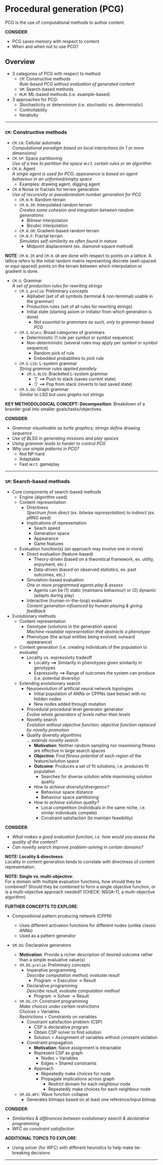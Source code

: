 # Procedural generation (PCG)

PCG is the use of computational methods to author content.

**CONSIDER**:

- PCG saves memory with respect to content
- When and when not to use PCG?

## Overview
- 3 categories of PCG with respect to method:
    - `CM`: Constructive methods <br> _Rule-based PCG without evaluation of generated content_
    - `SM`: Search-based methods
    - `MLM`: ML-based methods (i.e. example-based)
 - 3 approaches for PCG:
    - Stochasticity or determinism (i.e. stochastic vs. deterministic)
    - Controllability
    - Iterativity
  
---

### `CM`: Constructive methods
- `CM.CA`: Cellular automata <br> _Computational paradigm based on local interactions (in 1 or more dimensions)_
- `CM.SP`: Space partitioning <br> _Use of a tree to partition the space w.r.t. certain rules or an algorithm_
- `CM.A`: Agent <br> _A single agent is used for PCG; appearance is based on agent behaviour in an unformed/empty space_
    - Examples: drawing agent, digging agent
- `CM.N` Noise or fractals for terrain generation <br> _Use of recursivity or pseudorandom number generation for PCG_
    - `CM.N.R`: Random terrain
    - `CM.N.IR`: Interpolated random terrain <br> _Creates some cohesion and integration between random generations_
        - Bilinear interpolation
        - Bicubic interpolation
    - `CM.N.GR`: Gradient-based random terrain
    - `CM.N.F`: Fractal terrain <br> _Simulates self-similarity as often found in nature_
        - Midpoint displacement (ex. diamond-square method)
     
**NOTE**: `CM.N.IR` and `CM.N.GR` are done with respect to points on a lattice. A lattice refers to the initial random matrix representing discrete (well-spaced or equi-spaced) points on the terrain between which interpolation or gradient is done.

- `CM.G`: Grammar <br> _A set of production rules for rewriting strings_
    - `CM.G.prelim`: Preliminary concepts
        - Alphabet (set of all symbols (terminal & non-terminal) usable in the grammar)
        - Production rules (set of all rules for rewriting strings)
        - Initial state (starting axiom or initiator from which generation is done)
            - _Not essential to grammars as such, only to grammar-based PCG_
    - `CM.G.bCats`: Broad categories of grammars
        - Deterministic (1 rule per symbol or symbol sequence)
        - Non-deterministic (several rules may apply per symbol or symbol sequence)
            - Random pick of rule
            - Embedded probablities to pick rule
    - `CM.G.LSG`: L-system grammar <br> _String grammar rules applied parallely_
        - `CM.G.BLSG`: Bracketed L-system grammar
            - '\[' $\implies$ Push to stack (saves current state)
            - '\]' $\implies$ Pop from stack (reverts to last saved state)
    - `CM.G.GG`: Graph grammar <br> _Similar to LSG but uses graphs not strings_

**KEY METHODOLOGICAL CONCEPT: Decomposition**: Breakdown of a braoder goal into smaller goals/tasks/objectives.

**CONSIDER**:

- _Grammar visualisable as turtle graphics; strings define drawing sequence_
- _Use of BLSG in generating missions and play spaces_
- _Using grammar leads to harder to control PCG_
- _Why use simple patterns in PCG?_
    - Not NP-hard
    - Adaptable
    - Fast w.r.t. gameplay
---

### `SM`: Search-based methods
- Core components of search-based methods
    - Engine (algorithm used)
    - Content representation
        - Directness <br> _Spectrum from direct (ex. bitwise representation) to indirect (ex. pRNG seed)_
        - Implications of representation
            - Seach speed
            - Generation space
            - Appearance
            - Game features
    - Evaluation function(s) (an approach may involve one or more)
        - Direct evaluation (feature-based)
            - Theory-driven (based on a theoretical framework, ex. utility, enjoyment, etc.)
            - Data-driven (based on observed statistics, ex. past outcomes, etc.)
        - Simulation-based evaluation <br> _One or more programmed agents play & assess_
            - Agents can be (1) static (maintains behaviour) or (2) dynamic (adapts during play)
        - Interactive (human-in-the-loop) evaluation <br> _Content generation influenced by human playing & giving feedback_
- Evolutionary methods
    - Content representation
        - Genotype (solutions in the generation space) <br> _Machine-readable representation that abstracts a phenotype_
        - Phenotype (the actual entities being evolved; outward appearance)
    - Content generation (i.e. creating individuals of the population to evaluate)
        - Locality vs. expressivity tradeoff
            - Locality $\implies$ Similarity in phenotypes given similarity in genotypes
            - Expressivity $\implies$ Range of outcomes the system can produce (i.e. potential diversity)
    - Extending evolutionary search
        - Neuroevolution of artificial neural network topologies
            - Initial population of ANNs or CPPNs (see below) with no hidden nodes
            - New nodes added through mutation
        - Procedural procedural level generator generator <br> _Evolve whole generators of levels rather than levels_
        - Novelty search <br> _Evolution without objective function; objective function replaced by novelty promotion_
        - Quality diversity algorithms <br> _... extends novelty search_
            - **Motivation**: Neither random sampling nor maximising fitness are effective in large search spaces
            - **Objective**: Find _fitness potential_ of each _region_ of the feature/solution space
            - **Outcome**: Produces a set of fit solutions, i.e. produces fit population
                - Searches for diverse solution while maximising solution quality
            - _How to achieve diversity/divergence?_
                - Behaviour space distance
                - Behaviour space partitioning
            - _How to achieve solution quality?_
                - Local competition (individuals in the same niche, i.e. similar individuals compete)
                - Constraint satisfaction (to maintain feasibility)

**CONSIDER**:

- _What makes a good evaluation function, i.e. how would you assess the quality of the content?_
- _Can novelty search improve problem-solving in certain domains?_

**NOTE: Locality & directness**: <br> Locality in content generation tends to correlate with directness of content representation.

**NOTE: Single vs. multi-objective**: <br> For a domain with multiple evaluation functions, how should they be combined? Should they be combined to form a single objective function, or is a multi-objective approach needed? (CHECK: NSGA-11, a multi-objective algorithm)

**FURTHER CONCEPTS TO EXPLORE**:

- Compositional pattern producing network (CPPN)
    - Uses different activation functions for different nodes (unlike classic ANNs)
    - Used as a pattern generator

- `SM.DG`: Declarative generators
    - **Motivation**: Provide a richer description of desired outcome rather than a simple evaluative value(s)
    - `SM.DG.prelim`: Preliminary concepts
        - Imperative programming <br> _Describe computation method, evaluate result_
            - Program $\rightarrow$ Execution $\rightarrow$ Result
        - Declarative programming <br> _Describe result, evaluate computation method_
            - Program $\rightarrow$ Solver $\rightarrow$ Result
    - `SM.DG.CP`: Constraint programming <br> _Make choices under certain restrictions_ <br> Choices = Variables <br> Restrictions = Constraints on variables
        - Constraint satisfaction problem (CSP)
            - CSP is declarative program
            - Obtain CSP solver to find solution
            - Solution = Assignment of variables without constaint violation
        - Constraint propagation
            - **Motivation**: Naive assignment is intractable
            - Represent CSP as graph
                - Nodes = Variables
                - Edges = Shared constraints
            - Approach
                - Repeatedly make choices for node
                - Propagate implications across graph
                    - Restrict domain for each neighbour node
                    - Repeatedly make choices for each neighbour node
    - `SM.DG.WFC`: Wave function collapse
        - Generates bitmaps based on at least one reference/input bitmap

**CONSIDER**:

- _Similarities & differences between evolutionary search & declarative programming_
- _WFC as constraint satisfaction_

**ADDITIONAL TOPICS TO EXPLORE**:

- Using solver (for WFC) with different heuristics to help make tie-breaking decisions

---
